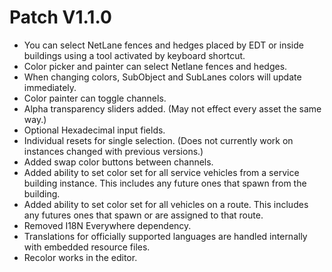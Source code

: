﻿# Patch V1.1.0
* You can select NetLane fences and hedges placed by EDT or inside buildings using a tool activated by keyboard shortcut.
* Color picker and painter can select Netlane fences and hedges.
* When changing colors, SubObject and SubLanes colors will update immediately.
* Color painter can toggle channels.
* Alpha transparency sliders added. (May not effect every asset the same way.)
* Optional Hexadecimal input fields.
* Individual resets for single selection. (Does not currently work on instances changed with previous versions.)
* Added swap color buttons between channels.
* Added ability to set color set for all service vehicles from a service building instance. This includes any future ones that spawn from the building.
* Added ability to set color set for all vehicles on a route. This includes any futures ones that spawn or are assigned to that route.
* Removed I18N Everywhere dependency.
* Translations for officially supported languages are handled internally with embedded resource files.
* Recolor works in the editor.